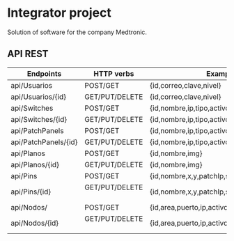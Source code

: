 # Integrator project

 Solution of software for the company Medtronic.

## API REST

| Endpoints     | HTTP verbs    | Examples      |
| ------------- | ------------- | ------------- |
| api/Usuarios  | POST/GET      | {id,correo,clave,nivel}|  
| api/Usuarios/{id}  | GET/PUT/DELETE | {id,correo,clave,nivel} |
| api/Switches  | POST/GET     |{id,nombre,ip,tipo,activo,descripcion}  |
| api/Switches/{id}  | GET/PUT/DELETE  |{id,nombre,ip,tipo,activo,descripcion} |
| api/PatchPanels  |  POST/GET   |{id,nombre,ip,tipo,activo,descripcion,switch} |
| api/PatchPanels/{id}  |  GET/PUT/DELETE   |{id,nombre,ip,tipo,activo,descripcion,switch} |
| api/Planos  |  POST/GET   |{id,nombre,img} |
| api/Planos/{id}  |  GET/PUT/DELETE    |{id,nombre,img} |
| api/Pins |  POST/GET   |{id,nombre,x,y,patchIp,switchIp,plano} |
| api/Pins/{id}  |  GET/PUT/DELETE   |{id,nombre,x,y,patchIp,switchIp,plano} |
| api/Nodos/  | POST/GET   |{id,area,puerto,ip,activo,tipo,descripcion} |
| api/Nodos/{id}  |  GET/PUT/DELETE   |{id,area,puerto,ip,activo,tipo,descripcion} |

